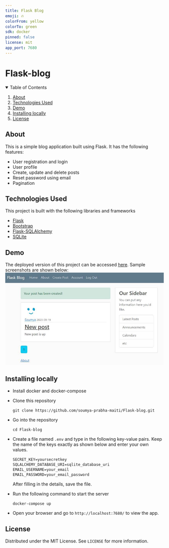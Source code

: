 ```yaml
---
title: Flask Blog
emoji: 🔥
colorFrom: yellow
colorTo: green
sdk: docker
pinned: false
license: mit
app_port: 7680
---
```


# Flask-blog
<!-- TABLE OF CONTENTS -->
<details open="open">
  <summary>Table of Contents</summary>
  <ol>
    <li><a href="#about-the-project">About</a></li>
    <li><a href="#technologies-used">Technologies Used</a>
    <li><a href="#demo">Demo</a></li>
    <li><a href="#installing-locally">Installing locally</a></li>
    <li><a href="#license">License</a></li>
  </ol>
</details>



<!-- ABOUT THE PROJECT -->
## About
This is a simple blog application built using Flask. It has the following features:
* User registration and login
* User profile
* Create, update and delete posts
* Reset password using email
* Pagination

## Technologies Used
This project is built with the following libraries and frameworks
* [Flask](https://flask.palletsprojects.com/en/2.3.x/)
* [Bootstrap](https://getbootstrap.com)
* [Flask-SQLAlchemy](https://flask-sqlalchemy.palletsprojects.com/en/3.1.x/)
* [SQLite](https://www.sqlite.org/index.html)

## Demo
The deployed version of this project can be accessed [here](https://soumyaprabhamaiti-flask-blog.hf.space/home). Sample screenshots are shown below:
![Home Page](readme_images/home.jpeg)

## Installing locally
- Install docker and docker-compose
- Clone this repository
    ```
    git clone https://github.com/soumya-prabha-maiti/Flask-blog.git
    ```
- Go into the repository 
    ```
    cd Flask-blog
    ```
- Create a file named `.env` and type in the following key-value pairs. Keep the name of the keys exactly as shown below and enter your own values.
    ```
    SECRET_KEY=yoursecretkey
    SQLALCHEMY_DATABASE_URI=sqlite_database_uri
    EMAIL_USERNAME=your_email
    EMAIL_PASSWORD=your_email_password
    ```
    After filling in the details, save the file.
    
- Run the following command to start the server
    ```
    docker-compose up
    ```

- Open your browser and go to `http://localhost:7680/` to view the app.

<!-- LICENSE -->
## License

Distributed under the MIT License. See `LICENSE` for more information.